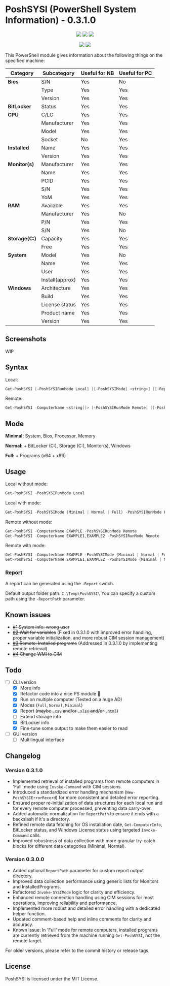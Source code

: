 # PoshSYSI (PowerShell System Information) - 0.3.1.0

<p align="center">
  <a href="https://github.com/Kinsiinoo/PoshSYSI"><img src="https://img.shields.io/github/languages/top/kinsiinoo/poshsysi?style=for-the-badge"></a>
  <a href="https://github.com/Kinsiinoo/PoshSYSI"><img src="https://img.shields.io/github/languages/code-size/kinsiinoo/poshsysi?style=for-the-badge"></a>
  <a href="https://github.com/Kinsiinoo/PoshSYSI"><img src="https://img.shields.io/github/license/kinsiinoo/poshsysi?style=for-the-badge"></a>
</p>

<p align="center">
  <a href="https://github.com/Kinsiinoo/PoshSYSI/releases/"><img src="https://img.shields.io/github/v/release/kinsiinoo/poshsysi?style=for-the-badge&label=Release"></a>
  <a href="https://github.com/Kinsiinoo/PoshSYSI"><img src="https://img.shields.io/github/last-commit/kinsiinoo/poshsysi?style=for-the-badge"></a>
</p>

This PowerShell module gives information about the following things on the specified machine:

Category | Subcategory | Useful for NB | Useful for PC
---------|-------------|---------------|--------------
**Bios** |S/N|Yes|No
||Type|Yes|Yes
||Version|Yes|Yes
**BitLocker**|Status|Yes|Yes
**CPU** |C/LC|Yes|Yes
||Manufacturer|Yes|Yes
||Model|Yes|Yes
||Socket|No|Yes
**Installed**|Name|Yes|Yes
||Version|Yes|Yes
**Monitor(s)**|Manufacturer|Yes|Yes
||Name|Yes|Yes
||PCID|Yes|Yes
||S/N|Yes|Yes
||YoM|Yes|Yes
**RAM**|Available|Yes|Yes
||Manufacturer|Yes|No
||P/N|Yes|Yes
||S/N|Yes|No
**Storage(C:)**|Capacity|Yes|Yes
||Free|Yes|Yes
**System**|Model|Yes|No
||Name|Yes|Yes
||User|Yes|Yes
||Install(approx)|Yes|Yes
**Windows**|Architecture|Yes|Yes
||Build|Yes|Yes
||License status|Yes|Yes
||Product name|Yes|Yes
||Version|Yes|Yes

## Screenshots

WIP

## Syntax

Local:

```PowerShell
Get-PoshSYSI [-PoshSYSIRunMode Local] [[-PoshSYSIMode] <string>] [[-Report] <bool>] [[-ReportPath] <string>] [<CommonParameters>]
```

Remote:

```PowerShell
Get-PoshSYSI -ComputerName <string[]> [-PoshSYSIRunMode Remote] [[-PoshSYSIMode] <string>] [[-Report] <bool>] [[-ReportPath] <string>] [<CommonParameters>]
```

## Mode

**Minimal:** System, Bios, Processor, Memory

**Normal:** + BitLocker (C:), Storage (C:), Monitor(s), Windows

**Full:** + Programs (x64 + x86)

## Usage

Local without mode:

```PowerShell
Get-PoshSYSI -PoshSYSIRunMode Local
```

Local with mode:

```PowerShell
Get-PoshSYSI -PoshSYSIMode {Minimal | Normal | Full} -PoshSYSIRunMode Local
```

Remote without mode:

```PowerShell
Get-PoshSYSI -ComputerName EXAMPLE -PoshSYSIRunMode Remote
Get-PoshSYSI -ComputerName EXAMPLE1,EXAMPLE2 -PoshSYSIRunMode Remote
```

Remote with mode:

```PowerShell
Get-PoshSYSI -ComputerName EXAMPLE -PoshSYSIMode {Minimal | Normal | Full} -PoshSYSIRunMode Remote
Get-PoshSYSI -ComputerName EXAMPLE1,EXAMPLE2 -PoshSYSIMode {Minimal | Normal | Full} -PoshSYSIRunMode Remote
```

### Report

A report can be generated using the `-Report` switch.

Default output folder path: `C:\Temp\PoshSYSI\`
You can specify a custom path using the `-ReportPath` parameter.

## Known issues

- ~~[#1](https://github.com/Kinsiinoo/PoshSYSI/issues/1) System info: wrong user~~
- ~~[#2](https://github.com/Kinsiinoo/PoshSYSI/issues/2) Wait for variables~~ (Fixed in 0.3.1.0 with improved error handling, proper variable initialization, and more robust CIM session management)
- ~~[#3](https://github.com/Kinsiinoo/PoshSYSI/issues/3) Remote: Installed programs~~ (Addressed in 0.3.1.0 by implementing remote retrieval)
- ~~[#4](https://github.com/Kinsiinoo/PoshSYSI/issues/4) Change WMI to CIM~~

## Todo

- [ ] CLI version
  - [X] More info
  - [X] Refactor code into a nice PS module :eyes:
  - [X] Run on multiple computer (Tested on a huge AD)
  - [X] Modes (`Full`, `Normal`, `Minimal`)
  - [X] Report ~~(maybe `.csv` and/or `.xlsx` and/or `.html`)~~
  - [ ] Extend storage info
  - [X] BitLocker info
  - [X] Fine-tune some output to make them easier to read
- [ ] GUI version
  - [ ] Multilingual interface

## Changelog

### Version 0.3.1.0
- Implemented retrieval of installed programs from remote computers in 'Full' mode using `Invoke-Command` with CIM sessions.
- Introduced a standardized error handling mechanism (`New-PoshSYSIErrorRecord`) for more consistent and detailed error reporting.
- Ensured proper re-initialization of data structures for each local run and for every remote computer processed, preventing data carry-over.
- Added automatic normalization for `ReportPath` to ensure it ends with a backslash if it's a directory.
- Refined remote data fetching for OS installation date, `Get-ComputerInfo`, BitLocker status, and Windows License status using targeted `Invoke-Command` calls.
- Improved robustness of data collection with more granular try-catch blocks for different data categories (Minimal, Normal).

### Version 0.3.0.0
- Added optional `ReportPath` parameter for custom report output directory.
- Improved data collection performance using generic lists for Monitors and InstalledPrograms.
- Refactored `Invoke-SYSIMode` logic for clarity and efficiency.
- Enhanced remote connection handling using CIM sessions for most operations, improving reliability and performance.
- Implemented more robust and detailed error handling with a dedicated helper function.
- Updated comment-based help and inline comments for clarity and accuracy.
- Known issue: In 'Full' mode for remote computers, installed programs are currently retrieved from the machine running `Get-PoshSYSI`, not the remote target.

For older versions, please refer to the commit history or release tags.

## License

PoshSYSI is licensed under the MIT License.
